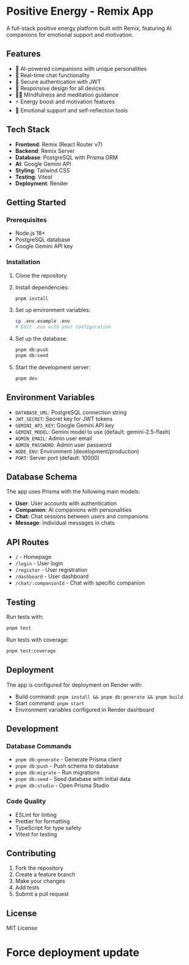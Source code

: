 # Positive Energy - Remix App

A full-stack positive energy platform built with Remix, featuring AI companions for emotional support and motivation.

## Features

- 🤖 AI-powered companions with unique personalities
- 💬 Real-time chat functionality
- 🔐 Secure authentication with JWT
- 📱 Responsive design for all devices
- 🧘‍♀️ Mindfulness and meditation guidance
- ⚡ Energy boost and motivation features
- 🌱 Emotional support and self-reflection tools

## Tech Stack

- **Frontend**: Remix (React Router v7)
- **Backend**: Remix Server
- **Database**: PostgreSQL with Prisma ORM
- **AI**: Google Gemini API
- **Styling**: Tailwind CSS
- **Testing**: Vitest
- **Deployment**: Render

## Getting Started

### Prerequisites

- Node.js 18+
- PostgreSQL database
- Google Gemini API key

### Installation

1. Clone the repository
2. Install dependencies:
   ```bash
   pnpm install
   ```

3. Set up environment variables:
   ```bash
   cp .env.example .env
   # Edit .env with your configuration
   ```

4. Set up the database:
   ```bash
   pnpm db:push
   pnpm db:seed
   ```

5. Start the development server:
   ```bash
   pnpm dev
   ```

## Environment Variables

- `DATABASE_URL`: PostgreSQL connection string
- `JWT_SECRET`: Secret key for JWT tokens
- `GEMINI_API_KEY`: Google Gemini API key
- `GEMINI_MODEL`: Gemini model to use (default: gemini-2.5-flash)
- `ADMIN_EMAIL`: Admin user email
- `ADMIN_PASSWORD`: Admin user password
- `NODE_ENV`: Environment (development/production)
- `PORT`: Server port (default: 10000)

## Database Schema

The app uses Prisma with the following main models:

- **User**: User accounts with authentication
- **Companion**: AI companions with personalities
- **Chat**: Chat sessions between users and companions
- **Message**: Individual messages in chats

## API Routes

- `/` - Homepage
- `/login` - User login
- `/register` - User registration
- `/dashboard` - User dashboard
- `/chat/:companionId` - Chat with specific companion

## Testing

Run tests with:
```bash
pnpm test
```

Run tests with coverage:
```bash
pnpm test:coverage
```

## Deployment

The app is configured for deployment on Render with:

- Build command: `pnpm install && pnpm db:generate && pnpm build`
- Start command: `pnpm start`
- Environment variables configured in Render dashboard

## Development

### Database Commands

- `pnpm db:generate` - Generate Prisma client
- `pnpm db:push` - Push schema to database
- `pnpm db:migrate` - Run migrations
- `pnpm db:seed` - Seed database with initial data
- `pnpm db:studio` - Open Prisma Studio

### Code Quality

- ESLint for linting
- Prettier for formatting
- TypeScript for type safety
- Vitest for testing

## Contributing

1. Fork the repository
2. Create a feature branch
3. Make your changes
4. Add tests
5. Submit a pull request

## License

MIT License
# Force deployment update
